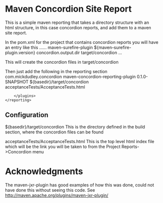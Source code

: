 Maven Concordion Site Report
============================

This is a simple maven reporting that takes a directory structure with an html structure,
in this case concordion reports, and add them to a maven site report.

In the pom.xml for the project that contains concordion reports you will have an entry like this
    <build>
        <plugins>
......
            <plugin>
                <artifactId>maven-surefire-plugin</artifactId>
                <version>${maven-surefire-plugin.version}</version>
                <configuration>
                    <systemPropertyVariables>
                        <property>
                            <name>concordion.output.dir</name>
                            <value>target/concordion</value>
                        </property>
                    </systemPropertyVariables>
                </configuration>
            </plugin>
...
        </plugins>
    </build>

This will create the concordion files in target/concordion

Then just add the following in the reporting section
    <reporting>
        <plugins>
            <plugin>
                <groupId>com.mickdudley.concordion</groupId>
                <artifactId>maven-concordion-reporting-plugin</artifactId>
                <version>0.1.0-SNAPSHOT</version>
                <configuration>
                    <concordionDir>${basedir}/target/concordion</concordionDir>
                    <concordionIndexFile>acceptanceTests/AcceptanceTests.html</concordionIndexFile>
                </configuration>
            </plugin>

        </plugins>
    </reporting>


Configuration
-------------

<concordionDir>${basedir}/target/concordion</concordionDir>
This is the directory defined in the build section, where the concordion files can be found

<concordionIndexFile>acceptanceTests/AcceptanceTests.html</concordionIndexFile>
This is the top level html index file which will be the link you will be taken to from the Project Reports->Concordion menu



Acknowledgments
===============

The maven-jxr-plugin has good examples of how this was done, could not have done this without seeing this code.
See http://maven.apache.org/plugins/maven-jxr-plugin/

